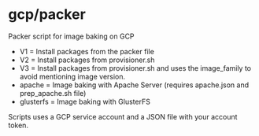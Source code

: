 # gcp/packer
Packer script for image baking on GCP

* V1 = Install packages from the packer file
* V2 = Install packages from provisioner.sh
* V3 = Install packages from provisioner.sh and uses the image_family to avoid mentioning image version.
* apache = Image baking with Apache Server (requires apache.json and prep_apache.sh file)
* glusterfs = Image baking with GlusterFS

Scripts uses a GCP service account and a JSON file with your account token.
